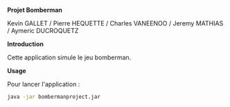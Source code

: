 **Projet Bomberman**

Kevin GALLET / Pierre HEQUETTE / Charles VANEENOO / Jeremy MATHIAS / Aymeric DUCROQUETZ

**Introduction**

Cette application simule le jeu bomberman.

**Usage**

Pour lancer l'application :

```bash
java -jar bombermanproject.jar
```
